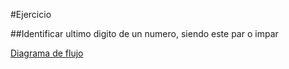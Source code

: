 #Ejercicio 

##Identificar ultimo digito de un numero, siendo este par o impar

[Diagrama de flujo](DiagramaUltimoDigitoPar.drawio "Diagrama de flujo")